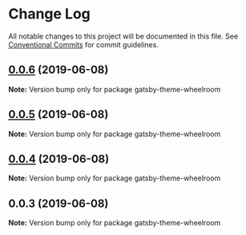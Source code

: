 # Change Log

All notable changes to this project will be documented in this file.
See [Conventional Commits](https://conventionalcommits.org) for commit guidelines.

## [0.0.6](https://github.com/jaccomeijer/wheelroom/compare/gatsby-theme-wheelroom@0.0.5...gatsby-theme-wheelroom@0.0.6) (2019-06-08)

**Note:** Version bump only for package gatsby-theme-wheelroom





## [0.0.5](https://github.com/jaccomeijer/wheelroom/compare/gatsby-theme-wheelroom@0.0.4...gatsby-theme-wheelroom@0.0.5) (2019-06-08)

**Note:** Version bump only for package gatsby-theme-wheelroom





## [0.0.4](https://github.com/jaccomeijer/wheelroom/compare/gatsby-theme-wheelroom@0.0.3...gatsby-theme-wheelroom@0.0.4) (2019-06-08)

**Note:** Version bump only for package gatsby-theme-wheelroom





## 0.0.3 (2019-06-08)

**Note:** Version bump only for package gatsby-theme-wheelroom
